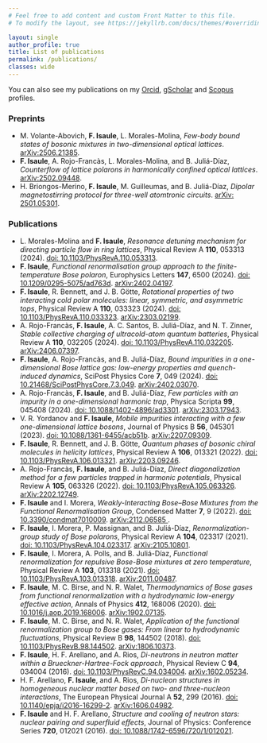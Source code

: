 ```yaml
---
# Feel free to add content and custom Front Matter to this file.
# To modify the layout, see https://jekyllrb.com/docs/themes/#overriding-theme-defaults

layout: single
author_profile: true
title: List of publications
permalink: /publications/
classes: wide
---
```




You can also see my publications on my [Orcid](https://orcid.org/0000-0003-1810-0707), [gScholar](https://scholar.google.com/citations?user=b-MCzAsAAAAJ&hl=en&oi=ao) and [Scopus](https://www.scopus.com/authid/detail.uri?authorId=57190371396) profiles.


### Preprints

* M. Volante-Abovich, **F. Isaule**, L. Morales-Molina, _Few-body bound states of bosonic mixtures in two-dimensional optical lattices_. [arXiv:2506.21385](https://arxiv.org/abs/2506.21385).
* **F. Isaule**, A. Rojo-Francàs, L. Morales-Molina, and B. Juliá-Díaz, _Counterflow of lattice polarons in harmonically confined optical lattices_. [arXiv:2502.09448](https://arxiv.org/abs/2502.09448).
* H. Briongos-Merino, **F. Isaule**, M. Guilleumas, and B. Juliá-Díaz, _Dipolar magnetostirring protocol for three-well atomtronic circuits_. [arXiv: 2501.05301](https://arxiv.org/abs/2501.05301).

### Publications

* L. Morales-Molina and **F. Isaule**, _Resonance detuning mechanism for directing particle flow in ring lattices_, Physical Review A **110**, 053313 (2024). [doi: 10.1103/PhysRevA.110.053313](https://journals.aps.org/pra/abstract/10.1103/PhysRevA.110.053313).
* **F. Isaule**, _Functional renormalisation group approach to the finite-temperature Bose polaron_,  Europhysics Letters **147**, 6500 (2024). [doi: 10.1209/0295-5075/ad763d](https://iopscience.iop.org/article/10.1209/0295-5075/ad763d). [arXiv:2402.04197](https://arxiv.org/abs/2402.04197).
* **F. Isaule**, R. Bennett, and J. B. Götte, _Rotational properties of two interacting cold polar molecules: linear, symmetric, and asymmetric tops_, Physical Review A **110**, 033323 (2024). [doi: 10.1103/PhysRevA.110.033323](https://journals.aps.org/pra/abstract/10.1103/PhysRevA.110.033323). [arXiv:2303.02199](https://arxiv.org/abs/2303.02199).
* A. Rojo-Francàs, **F. Isaule**, A. C. Santos, B. Juliá-Díaz, and N. T. Zinner, _Stable collective charging of ultracold-atom quantum batteries_, Physical Review A **110**, 032205 (2024). [doi: 10.1103/PhysRevA.110.032205](https://doi.org/10.1103/PhysRevA.110.032205). [arXiv:2406.07397](https://arxiv.org/abs/2406.07397).
* **F. Isaule**, A. Rojo-Francàs, and B. Juliá-Díaz, _Bound impurities in a one-dimensional Bose lattice gas: low-energy properties and quench-induced dynamics_, SciPost Physics Core **7**, 049 (2024). [doi: 10.21468/SciPostPhysCore.7.3.049](https://scipost.org/SciPostPhysCore.7.3.049). [arXiv:2402.03070](https://arxiv.org/abs/2402.03070).
*  A. Rojo-Francàs, **F. Isaule**, and B. Juliá-Díaz, _Few particles with an impurity in a one-dimensional harmonic trap_, Physica Scripta **99**, 045408 (2024).
[doi: 10.1088/1402-4896/ad3301](https://iopscience.iop.org/article/10.1088/1402-4896/ad3301).
[arXiv:2303.17943](https://arxiv.org/abs/2303.17943).
* V. R. Yordanov and **F. Isaule**, _Mobile impurities interacting with a few one-dimensional lattice bosons_, Journal of Physics B **56**, 045301 (2023).
[doi: 10.1088/1361-6455/acb51b](https://iopscience.iop.org/article/10.1088/1361-6455/acb51b).
[arXiv:2207.09309](https://arxiv.org/abs/2207.09309).
* **F. Isaule**, R. Bennett, and J. B. Götte, _Quantum phases of bosonic chiral molecules in helicity lattices_, Physical Review A **106**, 013321 (2022). [doi: 10.1103/PhysRevA.106.013321](https://journals.aps.org/pra/abstract/10.1103/PhysRevA.106.013321).
[arXiv:2203.09246](https://arxiv.org/abs/2203.09246).
* A. Rojo-Francàs, **F. Isaule**, and B. Juliá-Díaz, _Direct diagonalization method for a few particles trapped in harmonic potentials_, Physical Review A **105**, 063326 (2022). [doi: 10.1103/PhysRevA.105.063326](https://journals.aps.org/pra/abstract/10.1103/PhysRevA.105.063326). 
[arXiv:2202.12749](https://arxiv.org/abs/2202.12749).
* **F. Isaule** and I. Morera, _Weakly-Interacting Bose–Bose Mixtures from the Functional Renormalisation Group_, Condensed Matter **7**, 9 (2022). [doi: 10.3390/condmat7010009](https://www.mdpi.com/2410-3896/7/1/9). 
[arXiv:2112.06585 ](https://arxiv.org/abs/2112.06585).
* **F. Isaule**, I. Morera, P. Massignan, and B. Juliá-Díaz, _Renormalization-group study of Bose polarons_, Physical Review A **104**, 023317 (2021). [doi: 10.1103/PhysRevA.104.023317](https://journals.aps.org/pra/abstract/10.1103/PhysRevA.104.023317). 
[arXiv:2105.10801](https://arxiv.org/abs/2105.10801).
* **F. Isaule**, I. Morera, A. Polls, and B. Juliá-Díaz, _Functional renormalization for repulsive Bose-Bose mixtures at zero temperature_, Physical Review A **103**, 013318 (2021). [doi: 10.1103/PhysRevA.103.013318](https://link.aps.org/doi/10.1103/PhysRevA.103.013318). [arXiv:2011.00487](https://arxiv.org/abs/2011.00487).
* **F. Isaule**, M. C. Birse, and N. R. Walet, _Thermodynamics of Bose gases from functional renormalization with a hydrodynamic low-energy effective action_, Annals of Physics **412**, 168006 (2020). [doi: 10.1016/j.aop.2019.168006](https://doi.org/10.1016/j.aop.2019.168006). [arXiv:1902.07135](https://arxiv.org/abs/1902.07135).
* **F. Isaule**, M. C. Birse, and N. R. Walet, _Application of the functional renormalization group to Bose gases: From linear to hydrodynamic fluctuations_, Physical Review B **98**, 144502 (2018). [doi: 10.1103/PhysRevB.98.144502](https://doi.org/10.1103/PhysRevB.98.144502). [arXiv:1806.10373](https://arxiv.org/abs/1806.10373).
* **F. Isaule**, H. F. Arellano, and A. Rios, _Di-neutrons in neutron matter within a Brueckner-Hartree-Fock approach_, Physical Review C **94**, 034004 (2016). [doi: 10.1103/PhysRevC.94.034004](https://doi.org/10.1103/PhysRevC.94.034004). [arXiv:1602.05234](https://arxiv.org/abs/1602.05234).
* H. F. Arellano, **F. Isaule**, and A. Rios, _Di-nucleon structures in homogeneous nuclear matter based on two- and three-nucleon interactions_, The European Physical Journal A **52**, 299 (2016). [doi: 10.1140/epja/i2016-16299-2](https://doi.org/10.1140/epja/i2016-16299-2). [arXiv:1606.04982](https://arxiv.org/abs/1606.04982).
* **F. Isaule** and H. F. Arellano, _Structure and cooling of neutron stars: nuclear pairing and superfluid effects_, Journal of Physics: Conference Series **720**, 012021 (2016). [doi: 10.1088/1742-6596/720/1/012021](https://doi.org/10.1088/1742-6596/720/1/012021).

